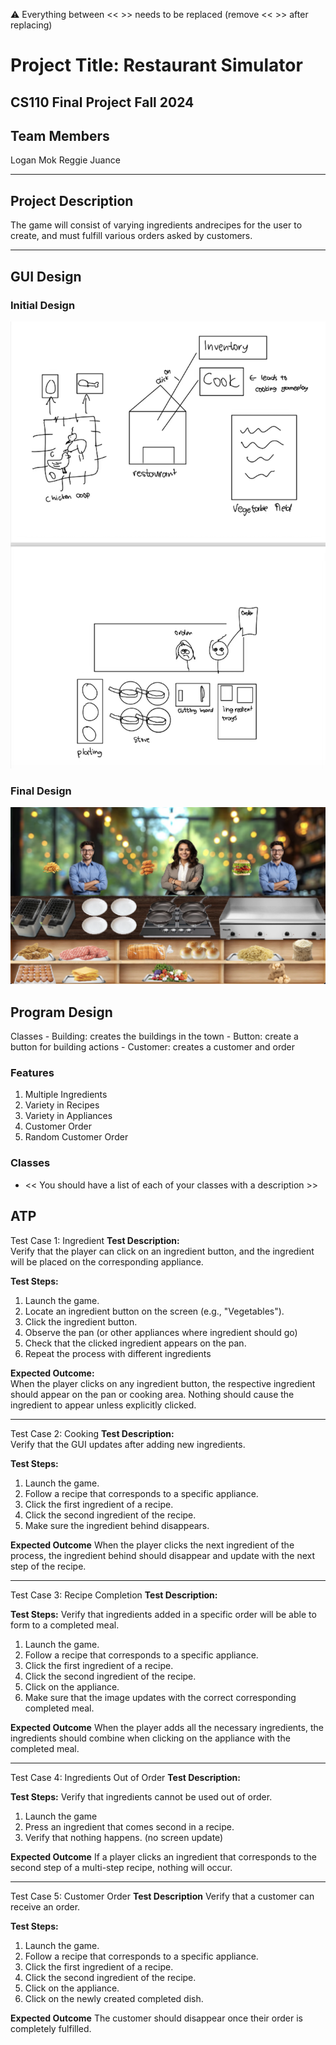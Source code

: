 
:warning: Everything between << >> needs to be replaced (remove << >> after replacing)

# Project Title: Restaurant Simulator
## CS110 Final Project Fall 2024

## Team Members
Logan Mok
Reggie Juance

***

## Project Description

The game will consist of varying ingredients andrecipes for the user to create, and must fulfill various orders asked by customers.

***    

## GUI Design

### Initial Design

![initial gui](assets/gui.jpg)

### Final Design

![final gui](assets/finalgui.jpg)

## Program Design

Classes
    - Building: creates the buildings in the town
    - Button: create a button for building actions
    - Customer: creates a customer and order

### Features

1. Multiple Ingredients
2. Variety in Recipes
3. Variety in Appliances
4. Customer Order
5. Random Customer Order

### Classes

- << You should have a list of each of your classes with a description >>

## ATP
Test Case 1: Ingredient
**Test Description:**  
Verify that the player can click on an ingredient button, and the ingredient will be placed on the corresponding appliance.

**Test Steps:**
1. Launch the game.
2. Locate an ingredient button on the screen (e.g., "Vegetables").
3. Click the ingredient button.
4. Observe the pan (or other appliances where ingredient should go)
5. Check that the clicked ingredient appears on the pan.
6. Repeat the process with different ingredients 

**Expected Outcome:**  
When the player clicks on any ingredient button, the respective ingredient should appear on the pan or cooking area. Nothing should cause the ingredient to appear unless explicitly clicked.
______________________________________________________________________________________________________________________________________________________________________________________________
Test Case 2: Cooking
**Test Description:**  
Verify that the GUI updates after adding new ingredients.

**Test Steps:**
1. Launch the game.
2. Follow a recipe that corresponds to a specific appliance.
3. Click the first ingredient of a recipe.
4. Click the second ingredient of the recipe.
5. Make sure the ingredient behind disappears.

**Expected Outcome**
When the player clicks the next ingredient of the process, the ingredient behind should disappear and update with the next step  of the recipe.
______________________________________________________________________________________________________________________________________________________________________________________________
Test Case 3: Recipe Completion
**Test Description:**  

**Test Steps:**
Verify that ingredients added in a specific order will be able to form to a completed meal.
1. Launch the game.
2. Follow a recipe that corresponds to a specific appliance.
3. Click the first ingredient of a recipe.
4. Click the second ingredient of the recipe.
5. Click on the appliance.
6. Make sure that the image updates with the correct corresponding completed meal.

**Expected Outcome**
When the player adds all the necessary ingredients, the ingredients should combine when clicking on the appliance with the completed meal.
______________________________________________________________________________________________________________________________________________________________________________________________
Test Case 4: Ingredients Out of Order
**Test Description:**

**Test Steps:**
Verify that ingredients cannot be used out of order.
1. Launch the game
2. Press an ingredient that comes second in a recipe.
3. Verify that nothing happens. (no screen update)

**Expected Outcome**
If a player clicks an ingredient that corresponds to the second step of a multi-step recipe, nothing will occur.
______________________________________________________________________________________________________________________________________________________________________________________________
Test Case 5: Customer Order
**Test Description**
Verify that a customer can receive an order.

**Test Steps:**
1. Launch the game.
2. Follow a recipe that corresponds to a specific appliance.
3. Click the first ingredient of a recipe.
4. Click the second ingredient of the recipe.
5. Click on the appliance.
6. Click on the newly created completed dish.

**Expected Outcome**
The customer should disappear once their order is completely fulfilled.